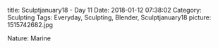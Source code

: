 title: Sculptjanuary18 - Day 11
Date: 2018-01-12 07:38:02
Category: Sculpting
Tags: Everyday, Sculpting, Blender, Sculptjanuary18
picture: 1515742682.jpg

Nature: Marine
